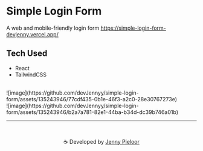 # Simple Login Form
A web and mobile-friendly login form https://simple-login-form-devjenny.vercel.app/


## Tech Used
- React
- TailwindCSS

<br>
![image](https://github.com/devJennyy/simple-login-form/assets/135243946/77cdf435-0b1e-46f3-a2c0-28e30767273e)




<br>
![image](https://github.com/devJennyy/simple-login-form/assets/135243946/b2a7a781-82e1-44ba-b34d-dc39b746a01b)




***

<br>
<p align="center">☕ Developed by <a href="https://linktree-jenny.vercel.app/">Jenny Pieloor</a></p>
